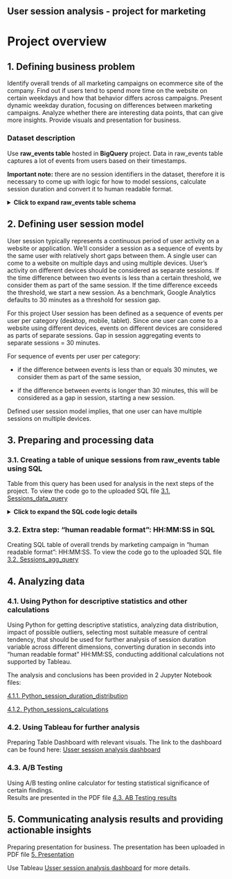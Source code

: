 ## User session analysis - project for marketing
# Project overview
## 1. Defining business problem
Identify overall trends of all marketing campaigns on ecommerce site of the company. Find out if users tend to spend more time on the website on certain weekdays and how that behavior differs across campaigns. 
Present dynamic weekday duration, focusing on differences between marketing campaigns. Analyze whether there are interesting data points, that can give more insights. Provide visuals and presentation for business.

### Dataset description

Use  **raw_events table** hosted in **BigQuery** project. Data in raw_events table captures a lot of events from users based on their timestamps.

**Important note:** there are no session identifiers in the dataset, therefore it is necessary to come up with logic for how to model sessions, calculate session duration and convert it to human readable format.

<details>

**<summary>Click to expand raw_events table schema</summary>**

### raw_events schema

| Field name | Type | Mode |
|---------------|-----------|-----------|
| event_date | STRING | NULLABLE |
| event_timestamp | INTEGER | NULLABLE |
| event_name |	 STRING | NULLABLE |
| event_value_in_usd| FLOAT| NULLABLE|
| user_id | STRING| NULLABLE|
| user_pseudo_id| STRING| NULLABLE|
| user_first_touch_timestamp| INTEGER| NULLABLE|
| category| STRING| NULLABLE |
| mobile_model_name | STRING| NULLABLE |
| mobile_brand_name |STRING | NULLABLE |
| operating_system | STRING | NULLABLE |
| language | STRING | NULLABLE |
| is_limited_ad_tracking| STRING | NULLABLE |
| browser | STRING | NULLABLE |
| browser_version | STRING | NULLABLE |
| country | STRING | NULLABLE |
| medium | STRING | NULLABLE |
| name | STRING | NULLABLE |
| traffic_source | STRING | NULLABLE |
| platform | STRING | NULLABLE |
| total_item_quantity | INTEGER | NULLABLE |
| purchase_revenue_in_usd | FLOAT | NULLABLE |
| refund_value_in_usd | FLOAT | NULLABLE |
| shipping_value_in_usd | FLOAT | NULLABLE |
| tax_value_in_usd | FLOAT | NULLABLE |
| transaction_id	 | STRING | NULLABLE |
| page_title | STRING | NULLABLE |
| page_location	 | STRING | NULLABLE |
| source | STRING | NULLABLE |
| page_referrer	 | STRING | NULLABLE |
| campaign | STRING | NULLABLE |

</details>


## 2.	Defining user session model
User session typically represents a continuous period of user activity on a website or application. We’ll consider a session as a sequence of events by the same user with relatively short gaps between them. 
A single user can come to a website on multiple days and using multiple devices. User’s activity on different devices should be considered as separate sessions. If the time difference between two events is less than a certain threshold, 
we consider them as part of the same session. If the time difference exceeds the threshold, we start a new session. As a benchmark, Google Analytics defaults to 30 minutes as a threshold for session gap.

For this project User session has been defined as a sequence of events per user per category (desktop, mobile, tablet). Since one user can come to a website using different devices, events on different devices are 
considered as parts of separate sessions. Gap in session aggregating events to separate sessions = 30 minutes.

For sequence of events per user per category:

- if the difference between events is less than or equals 30 minutes, we consider them as part of the same session,

- if the difference between events is longer than 30 minutes, this will be considered as a gap in session, starting a new session.

Defined user session model implies, that one user can have multiple sessions on multiple devices.

## 3.	Preparing and processing data

### 3.1.	Creating a table of unique sessions from raw_events table using SQL
Table from this query has been used for analysis in the next steps of the project. To view the code go to the uploaded SQL file [3.1. Sessions_data_query](https://github.com/PatrycjaDanilczuk/User-session-analysis-marketing-project/blob/main/3.1.%20Sessions_data_query)

<details>

**<summary>Click to expand the SQL code logic details</summary>**

### SQL code logic explanation:

1. Identify columns for the analysis: user_pseudo_id, category, campaign, country, event_name, purchase_revenue_in_usd, event_timestamp
2. Converting event_timestamp into datetime in microseconds using TIMESTAMP_MICROS()
3. Creating unique user_session_id (user can come to website from different devices, events on different devices should be considered as separate sessions)
4. Calculating difference between time ordered events in seconds per user_session_id  using LAG() and TIMESTAMP_DIFF()
5. Assigning gaps in sessions - if the difference between time ordered events is longer than 30 minutes, this will be considered as a break in session, the event assigned as break in session will be considered as a start of a new session
6. Assigning session number per user_session_id (user can have multiple sessions) using SUM() OVER
7. Creating session_id  from user_session_id and session_number - each session will be assigned with individual id
8. Getting session start time and session end time for each session_id using MIN() OVER and MAX()OVER
9. Calculating session duration in seconds
10. Creating additional fields for analysis:
      
  -	purchase_flag  (if the session ended up with purchase then 1)
  -	campaign (session will be assigned to a campaign, if there was at least one event in the session assigned to a campaign, other sessions assigned as no_campaign)
  -	session_date (session start gets credit as session day)
  -	weekday (session start gets credit as session weekday)
  -	purchase_revenue
  -	bounce_5_flag (sessions with duration <= 5 seconds)
  -	bounce_10_flag (sessions with duration <= 60 seconds)
  - user_engagement_segment –  based on time spent on site:  "up_to_5_SEC”,  "up_to_1_MIN",  "up_to_5_MIN", "up_to_15_MIN", "up_to_30_MIN", "over_30_MIN"
    
11. Selecting table of distinct sessions with relevant data for each session
</details>
  
### 3.2.	Extra step: “human readable format”: HH:MM:SS in SQL
Creating SQL table of overall trends by marketing campaign in “human readable format”: HH:MM:SS. To view the code go to the uploaded SQL file [3.2. Sessions_agg_query](https://github.com/PatrycjaDanilczuk/User-session-analysis-marketing-project/blob/main/3.2.%20Sessions_agg_query)

## 4.	Analyzing data

### 4.1. Using Python for descriptive statistics and other calculations
Using Python for getting descriptive statistics, analyzing data distribution, impact of possible outliers, selecting most suitable measure of central tendency, 
that should be used for further analysis of session duration variable across different dimensions, converting duration in seconds into “human readable format” HH:MM:SS, 
conducting additional calculations not supported by Tableau. 

The analysis and conclusions has been provided in 2 Jupyter Notebook files:

[4.1.1. Python_session_duration_distribution](https://github.com/PatrycjaDanilczuk/User-session-analysis-marketing-project/blob/main/4.1.1.%20Python_session_duration_distribution_2024.ipynb)

[4.1.2. Python_sessions_calculations](https://github.com/PatrycjaDanilczuk/User-session-analysis-marketing-project/blob/main/4.1.2.%20Python_sessions_calculations_2024.ipynb)

### 4.2.	Using Tableau for further analysis
Preparing Table Dashboard with relevant visuals. The link to the dashboard can be found here: [Usser session analysis dashboard](https://public.tableau.com/views/Marketing_session_duration_dashboard_2024_automatic/DOverview?:language=en-US&publish=yes&:sid=&:display_count=n&:origin=viz_share_link)

### 4.3. A/B Testing
Using A/B testing online calculator for testing statistical significance of certain findings.  
Results are presented in the PDF file [4.3. AB Testing results](https://github.com/PatrycjaDanilczuk/User-session-analysis-marketing-project/blob/main/4.3.%20AB%20Testing%20results_session_duration_2024.pdf)

## 5.	Communicating analysis results and providing actionable insights
Preparing presentation for business. The presentation has been uploaded in PDF file [5. Presentation](https://github.com/PatrycjaDanilczuk/User-session-analysis-marketing-project/blob/main/5.%20Presentation_session_duration_analysis_2024.pdf)

Use Tableau [Usser session analysis dashboard](https://public.tableau.com/views/Marketing_session_duration_dashboard_2024_automatic/DOverview?:language=en-US&publish=yes&:sid=&:display_count=n&:origin=viz_share_link) for more details.

